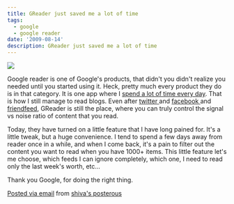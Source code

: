 ```yaml
---
title: GReader just saved me a lot of time
tags:
  - google
  - google reader
date: '2009-08-14'
description: GReader just saved me a lot of time
---
```


[![](/images/greader.jpg.scaled.500.jpg)][0]

Google reader is one of Google's products, that didn't you didn't realize you needed until you started using it. Heck, pretty much every product they do is in that category. It is one app where I [spend a lot of time every day][1]. That is how I still manage to read blogs. Even after [twitter ][2]and [facebook ][3]and [friendfeed][4], GReader is still the place, where you can truly control the signal vs noise ratio of content that you read. 

Today, they have turned on a little feature that I have long pained for. It's a little tweak, but a huge convenience. I tend to spend a few days away from reader once in a while, and when I come back, it's a pain to filter out the content you want to read when you have 1000+ items. This little feature let's me choose, which feeds I can ignore completely, which one, I need to read only the last week's worth, etc...

Thank you Google, for doing the right thing.

[Posted via email][5] from [shiva's posterous][6] 



[0]: http://posterous.com/getfile/files.posterous.com/shiva/TRAuLPzZpSXvJm4sA4jHJtcV6dkle25ltVlz8i8U5YFt2uOZ782tYHqdq6nE/greader.jpg
[1]: http://www.google.com/reader/shared/shvelmur
[2]: http://twitter.com/shiva
[3]: http://facebook.com/shivanand
[4]: http://friendfeed.com/shivanand
[5]: http://posterous.com
[6]: http://shiva.posterous.com/greader-just-saved-me-a-lot-of-time